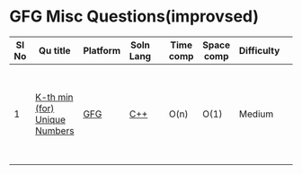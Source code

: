 # GFG Misc Questions(improvsed)

| Sl No | Qu title | Platform                            | Soln Lang |   | Time comp | Space comp | Difficulty |    | Approach |
| --     | ---     |   ------                            | ---       |-- | ---       | ---        | ----       | -- | ---------|
| 1    | [K-th min (for) Unique Numbers](https://github.com/C-a-thing/Code-Insight/blob/main/GFG/Misc/k-th%20min%20for%20unique%20number(question).md)    | [GFG ](/GFG/GFGQuestions.md) | [C++](https://github.com/C-a-thing/Code-Insight/blob/main/GFG/Misc/k-th%20min%20for%20unique%20number.cpp)       |   | O(n)       | O(1)        | Medium      | |  <ol><li>Get values inserted in a set </li> <li>Use piority queue </li></ol>  |
